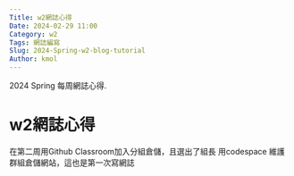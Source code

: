 ```yaml
---
Title: w2網誌心得
Date: 2024-02-29 11:00
Category: w2
Tags: 網誌編寫
Slug: 2024-Spring-w2-blog-tutorial
Author: kmol
---
```


2024 Spring 每周網誌心得.

<!-- PELICAN_END_SUMMARY -->

# w2網誌心得
在第二周用Github Classroom加入分組倉儲，且選出了組長
用codespace 維護群組倉儲網站，這也是第一次寫網誌